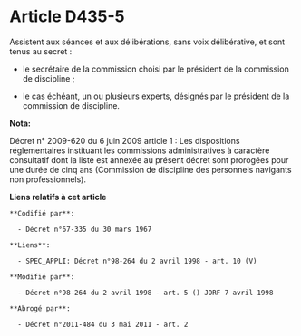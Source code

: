 # Article D435-5

Assistent aux séances et aux délibérations, sans voix délibérative, et sont tenus au secret :

- le secrétaire de la commission choisi par le président de la commission de discipline ;

- le cas échéant, un ou plusieurs experts, désignés par le président de la commission de discipline.

**Nota:**

Décret n° 2009-620 du 6 juin 2009 article 1 : Les dispositions réglementaires instituant les commissions administratives à
caractère consultatif dont la liste est annexée au présent décret sont prorogées pour une durée de cinq ans (Commission de
discipline des personnels navigants non professionnels).

**Liens relatifs à cet article**

	**Codifié par**:

	  - Décret n°67-335 du 30 mars 1967

	**Liens**:

	  - SPEC_APPLI: Décret n°98-264 du 2 avril 1998 - art. 10 (V)

	**Modifié par**:

	  - Décret n°98-264 du 2 avril 1998 - art. 5 () JORF 7 avril 1998

	**Abrogé par**:

	  - Décret n°2011-484 du 3 mai 2011 - art. 2
